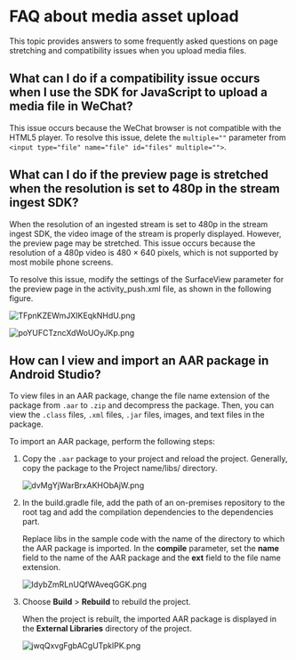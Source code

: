 # FAQ about media asset upload

This topic provides answers to some frequently asked questions on page stretching and compatibility issues when you upload media files.

## What can I do if a compatibility issue occurs when I use the SDK for JavaScript to upload a media file in WeChat?

This issue occurs because the WeChat browser is not compatible with the HTML5 player. To resolve this issue, delete the `multiple=""` parameter from `<input type="file" name="file" id="files" multiple="">`.

## What can I do if the preview page is stretched when the resolution is set to 480p in the stream ingest SDK?

When the resolution of an ingested stream is set to 480p in the stream ingest SDK, the video image of the stream is properly displayed. However, the preview page may be stretched. This issue occurs because the resolution of a 480p video is 480 × 640 pixels, which is not supported by most mobile phone screens.

To resolve this issue, modify the settings of the SurfaceView parameter for the preview page in the activity\_push.xml file, as shown in the following figure.

![TFpnKZEWmJXIKEqkNHdU.png ](https://static-aliyun-doc.oss-accelerate.aliyuncs.com/assets/img/en-US/9758495161/p179081.png)

![poYUFCTzncXdWoUOyJKp.png ](https://static-aliyun-doc.oss-accelerate.aliyuncs.com/assets/img/en-US/9758495161/p179082.png)

## How can I view and import an AAR package in Android Studio?

To view files in an AAR package, change the file name extension of the package from `.aar` to `.zip` and decompress the package. Then, you can view the `.class` files, `.xml` files, `.jar` files, images, and text files in the package.

To import an AAR package, perform the following steps:

1.  Copy the `.aar` package to your project and reload the project. Generally, copy the package to the Project name/libs/ directory.

    ![dvMgYjWarBrxAKHObAjW.png ](https://static-aliyun-doc.oss-accelerate.aliyuncs.com/assets/img/en-US/9758495161/p179083.png)

2.  In the build.gradle file, add the path of an on-premises repository to the root tag and add the compilation dependencies to the dependencies part.

    Replace libs in the sample code with the name of the directory to which the AAR package is imported. In the **compile** parameter, set the **name** field to the name of the AAR package and the **ext** field to the file name extension.

    ![IdybZmRLnUQfWAveqGGK.png ](https://static-aliyun-doc.oss-accelerate.aliyuncs.com/assets/img/en-US/0858495161/p179084.png)

3.  Choose **Build** \> **Rebuild** to rebuild the project.

    When the project is rebuilt, the imported AAR package is displayed in the **External Libraries** directory of the project.

    ![jwqQxvgFgbACgUTpklPK.png ](https://static-aliyun-doc.oss-accelerate.aliyuncs.com/assets/img/en-US/0858495161/p179085.png)


